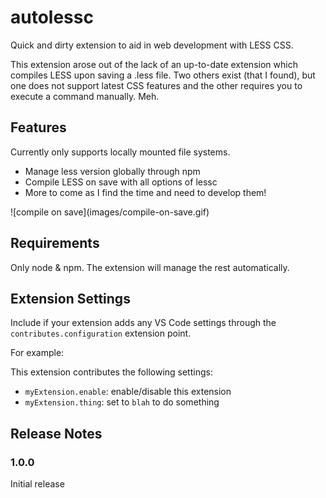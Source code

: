 # autolessc

Quick and dirty extension to aid in web development with LESS CSS.

This extension arose out of the lack of an up-to-date extension which compiles LESS upon saving a .less file. Two others
exist (that I found), but one does not support latest CSS features and the other requires you to execute a command
manually. Meh.

## Features

Currently only supports locally mounted file systems.

* Manage less version globally through npm
* Compile LESS on save with all options of lessc
* More to come as I find the time and need to develop them!

\!\[compile on save\]\(images/compile-on-save.gif\)

## Requirements

Only node & npm. The extension will manage the rest automatically.

## Extension Settings

Include if your extension adds any VS Code settings through the `contributes.configuration` extension point.

For example:

This extension contributes the following settings:

* `myExtension.enable`: enable/disable this extension
* `myExtension.thing`: set to `blah` to do something

## Release Notes

### 1.0.0

Initial release
